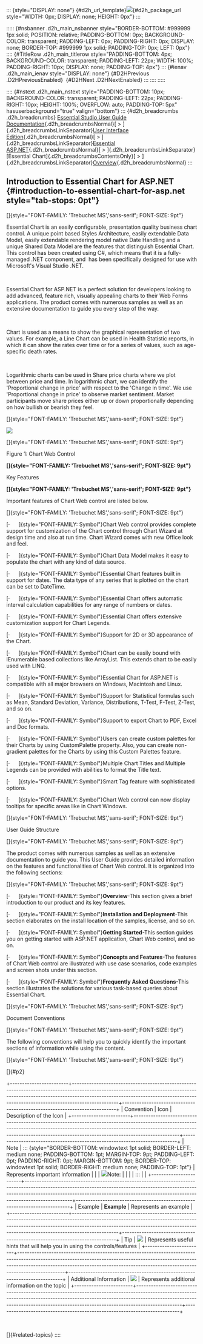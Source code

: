::: {style="DISPLAY: none"}
[](ms-xhelp:///?Id=d2h_url_template){#d2h_url_template}![](!package_url!){#d2h_package_url style="WIDTH: 0px; DISPLAY: none; HEIGHT: 0px"}
:::

::::: {#nsbanner .d2h_main_nsbanner style="BORDER-BOTTOM: #999999 1px solid; POSITION: relative; PADDING-BOTTOM: 0px; BACKGROUND-COLOR: transparent; PADDING-LEFT: 0px; PADDING-RIGHT: 0px; DISPLAY: none; BORDER-TOP: #999999 1px solid; PADDING-TOP: 0px; LEFT: 0px"}
:::: {#TitleRow .d2h_main_titlerow style="PADDING-BOTTOM: 4px; BACKGROUND-COLOR: transparent; PADDING-LEFT: 22px; WIDTH: 100%; PADDING-RIGHT: 10px; DISPLAY: none; PADDING-TOP: 4px"}
::: {#ienav .d2h_main_ienav style="DISPLAY: none"}
[](ms-xhelp:///?Id=ed5a75d7-66ec-4f9a-b76d-4ca8ef330296){#D2HPrevious .D2HPreviousEnabled}  [](ms-xhelp:///?Id=a498ba2a-43b9-4022-8558-dc9b67cd136a){#D2HNext .D2HNextEnabled}
:::
::::
:::::

:::: {#nstext .d2h_main_nstext style="PADDING-BOTTOM: 10px; BACKGROUND-COLOR: transparent; PADDING-LEFT: 22px; PADDING-RIGHT: 10px; HEIGHT: 100%; OVERFLOW: auto; PADDING-TOP: 5px" hasuserbackground="true" valign="bottom"}
::: {#d2h_breadcrumbs .d2h_breadcrumbs}
[Essential Studio User Guide Documentation](ms-xhelp:///?Id=12457748-09e3-4d74-a240-8e049cedf030){.d2h_breadcrumbsNormal}[ \> ]{.d2h_breadcrumbsLinkSeparator}[User Interface Edition](ms-xhelp:///?Id=c29296b7-531c-413b-a0ec-488ca1f7f669){.d2h_breadcrumbsNormal}[ \> ]{.d2h_breadcrumbsLinkSeparator}[Essential ASP.NET](ms-xhelp:///?Id=25c35330-c127-4dad-9a92-ed79dc7261a6){.d2h_breadcrumbsNormal}[ \> ]{.d2h_breadcrumbsLinkSeparator}[Essential Chart]{.d2h_breadcrumbsContentsOnly}[ \> ]{.d2h_breadcrumbsLinkSeparator}[Overview](ms-xhelp:///?Id=ed5a75d7-66ec-4f9a-b76d-4ca8ef330296){.d2h_breadcrumbsNormal}
:::

## Introduction to Essential Chart for ASP.NET {#introduction-to-essential-chart-for-asp.net style="tab-stops: 0pt"}

[]{style="FONT-FAMILY: 'Trebuchet MS','sans-serif'; FONT-SIZE: 9pt"} 

Essential Chart is an easily configurable, presentation quality business chart control. A unique point based Styles Architecture, easily extendable Data Model, easily extendable rendering model native Date Handling and a unique Shared Data Model are the features that distinguish Essential Chart. This control has been created using C#, which means that it is a fully-managed .NET component, and  has been specifically designed for use with Microsoft\'s Visual Studio .NET.

 

Essential Chart for ASP.NET is a perfect solution for developers looking to add advanced, feature rich, visually appealing charts to their Web Forms applications. The product comes with numerous samples as well as an extensive documentation to guide you every step of the way.

 

Chart is used as a means to show the graphical representation of two values. For example, a Line Chart can be used in Health Statistic reports, in which it can show the rates over time or for a series of values, such as age-specific death rates.

 

Logarithmic charts can be used in Share price charts where we plot between price and time. In logarithmic chart, we can identify the \'Proportional change in price\' with respect to the \'Change in time\'. We use \'Proportional change in price\' to observe market sentiment. Market participants move share prices either up or down proportionally depending on how bullish or bearish they feel.

[]{style="FONT-FAMILY: 'Trebuchet MS','sans-serif'; FONT-SIZE: 9pt"} 

![](ImagesExt/image64_0.jpg)

[]{style="FONT-FAMILY: 'Trebuchet MS','sans-serif'; FONT-SIZE: 9pt"} 

Figure 1: Chart Web Control

**[]{style="FONT-FAMILY: 'Trebuchet MS','sans-serif'; FONT-SIZE: 9pt"}** 

Key Features

**[]{style="FONT-FAMILY: 'Trebuchet MS','sans-serif'; FONT-SIZE: 9pt"}** 

Important features of Chart Web control are listed below.

[]{style="FONT-FAMILY: 'Trebuchet MS','sans-serif'; FONT-SIZE: 9pt"} 

[·      ]{style="FONT-FAMILY: Symbol"}Chart Web control provides complete support for customization of the Chart control through Chart Wizard at design time and also at run time. Chart Wizard comes with new Office look and feel.

[·      ]{style="FONT-FAMILY: Symbol"}Chart Data Model makes it easy to populate the chart with any kind of data source.

[·      ]{style="FONT-FAMILY: Symbol"}Essential Chart features built in support for dates. The data type of any series that is plotted on the chart can be set to DateTime.

[·      ]{style="FONT-FAMILY: Symbol"}Essential Chart offers automatic interval calculation capabilities for any range of numbers or dates.

[·      ]{style="FONT-FAMILY: Symbol"}Essential Chart offers extensive customization support for Chart Legends.

[·      ]{style="FONT-FAMILY: Symbol"}Support for 2D or 3D appearance of the Chart.

[·      ]{style="FONT-FAMILY: Symbol"}Chart can be easily bound with IEnumerable based collections like ArrayList. This extends chart to be easily used with LINQ.

[·      ]{style="FONT-FAMILY: Symbol"}Essential Chart for ASP.NET is compatible with all major browsers on Windows, Macintosh and Linux.

[·      ]{style="FONT-FAMILY: Symbol"}Support for Statistical formulas such as Mean, Standard Deviation, Variance, Distributions, T-Test, F-Test, Z-Test, and so on.

[·      ]{style="FONT-FAMILY: Symbol"}Support to export Chart to PDF, Excel and Doc formats.

[·      ]{style="FONT-FAMILY: Symbol"}Users can create custom palettes for their Charts by using CustomPalette property. Also, you can create non-gradient palettes for the Charts by using this Custom Palettes feature.

[·      ]{style="FONT-FAMILY: Symbol"}Multiple Chart Titles and Multiple Legends can be provided with abilities to format the Title text.

[·      ]{style="FONT-FAMILY: Symbol"}Smart Tag feature with sophisticated options.

[·      ]{style="FONT-FAMILY: Symbol"}Chart Web control can now display tooltips for specific areas like in Chart Windows.

[]{style="FONT-FAMILY: 'Trebuchet MS','sans-serif'; FONT-SIZE: 9pt"} 

User Guide Structure

[]{style="FONT-FAMILY: 'Trebuchet MS','sans-serif'; FONT-SIZE: 9pt"} 

The product comes with numerous samples as well as an extensive documentation to guide you. This User Guide provides detailed information on the features and functionalities of Chart Web control. It is organized into the following sections:

[]{style="FONT-FAMILY: 'Trebuchet MS','sans-serif'; FONT-SIZE: 9pt"} 

[·      ]{style="FONT-FAMILY: Symbol"}**Overview**-This section gives a brief introduction to our product and its key features.

[·      ]{style="FONT-FAMILY: Symbol"}**Installation and Deployment**-This section elaborates on the install location of the samples, license, and so on.

[·      ]{style="FONT-FAMILY: Symbol"}**Getting Started**-This section guides you on getting started with ASP.NET application, Chart Web control, and so on.

[·      ]{style="FONT-FAMILY: Symbol"}**Concepts and Features**-The features of Chart Web control are illustrated with use case scenarios, code examples and screen shots under this section.

[·      ]{style="FONT-FAMILY: Symbol"}**Frequently Asked Questions**-This section illustrates the solutions for various task-based queries about Essential Chart.

[]{style="FONT-FAMILY: 'Trebuchet MS','sans-serif'; FONT-SIZE: 9pt"} 

Document Conventions

[]{style="FONT-FAMILY: 'Trebuchet MS','sans-serif'; FONT-SIZE: 9pt"} 

The following conventions will help you to quickly identify the important sections of information while using the content.

[]{style="FONT-FAMILY: 'Trebuchet MS','sans-serif'; FONT-SIZE: 9pt"} 

[]{#p2} 

+------------------------+-------------------------------------------------------------------------------------------------------------------------------------------------------------------------------------------------------------------------------------------------------------+---------------------------------------------------------------------------+
| Convention             | Icon                                                                                                                                                                                                                                                        | Description of the Icon                                                   |
+------------------------+-------------------------------------------------------------------------------------------------------------------------------------------------------------------------------------------------------------------------------------------------------------+---------------------------------------------------------------------------+
| Note                   | ::: {style="BORDER-BOTTOM: windowtext 1pt solid; BORDER-LEFT: medium none; PADDING-BOTTOM: 1pt; MARGIN-TOP: 9pt; PADDING-LEFT: 0pt; PADDING-RIGHT: 0pt; MARGIN-BOTTOM: 9pt; BORDER-TOP: windowtext 1pt solid; BORDER-RIGHT: medium none; PADDING-TOP: 1pt"} | Represents important information                                          |
|                        | ![](ImagesExt/image64_1.jpg)Note:                                                                                                                                                                                                                           |                                                                           |
|                        | :::                                                                                                                                                                                                                                                         |                                                                           |
+------------------------+-------------------------------------------------------------------------------------------------------------------------------------------------------------------------------------------------------------------------------------------------------------+---------------------------------------------------------------------------+
| Example                | **Example**                                                                                                                                                                                                                                                 | Represents an example                                                     |
+------------------------+-------------------------------------------------------------------------------------------------------------------------------------------------------------------------------------------------------------------------------------------------------------+---------------------------------------------------------------------------+
| Tip                    | ![](ImagesExt/image64_2.jpg)                                                                                                                                                                                                                                | Represents useful hints that will help you in using the controls/features |
+------------------------+-------------------------------------------------------------------------------------------------------------------------------------------------------------------------------------------------------------------------------------------------------------+---------------------------------------------------------------------------+
| Additional Information | ![](ImagesExt/image64_3.jpg)                                                                                                                                                                                                                                | Represents additional information on the topic                            |
+------------------------+-------------------------------------------------------------------------------------------------------------------------------------------------------------------------------------------------------------------------------------------------------------+---------------------------------------------------------------------------+

 

[]{#related-topics}
::::
